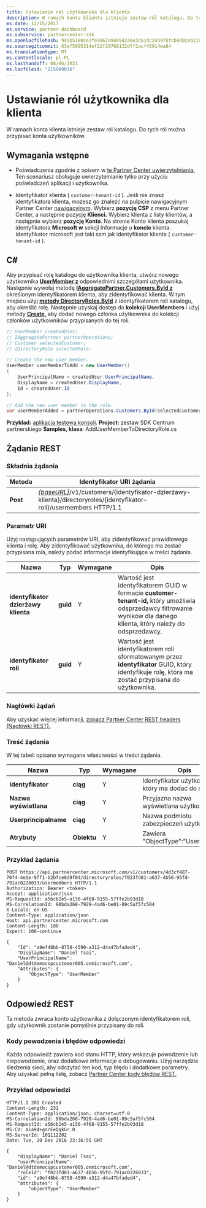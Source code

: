 ```yaml
---
title: Ustawianie ról użytkownika dla klienta
description: W ramach konta klienta istnieje zestaw ról katalogu. Do tych ról można przypisać konta użytkowników.
ms.date: 12/15/2017
ms.service: partner-dashboard
ms.subservice: partnercenter-sdk
ms.openlocfilehash: 945b5180ce2fe9067a940942a6e3c61dc243978fcb9d02eb218dce69ec487402
ms.sourcegitcommit: 63ef5995314ef22f29768132dff2acf45914ea84
ms.translationtype: MT
ms.contentlocale: pl-PL
ms.lasthandoff: 08/06/2021
ms.locfileid: "115989036"
---
```

# <a name="set-user-roles-for-a-customer"></a>Ustawianie ról użytkownika dla klienta

W ramach konta klienta istnieje zestaw ról katalogu. Do tych ról można przypisać konta użytkowników.

## <a name="prerequisites"></a>Wymagania wstępne

- Poświadczenia zgodnie z opisem w [te Partner Center uwierzytelniania.](partner-center-authentication.md) Ten scenariusz obsługuje uwierzytelnianie tylko przy użyciu poświadczeń aplikacji i użytkownika.

- Identyfikator klienta ( `customer-tenant-id` ). Jeśli nie znasz identyfikatora klienta, możesz go znaleźć na pulpicie nawigacyjnym Partner Center [nawigacyjnym](https://partner.microsoft.com/dashboard). Wybierz **pozycję CSP** z menu Partner Center, a następnie pozycję **Klienci.** Wybierz klienta z listy klientów, a następnie wybierz **pozycję Konto**. Na stronie Konto klienta poszukaj identyfikatora **Microsoft w** sekcji Informacje o **koncie** klienta. Identyfikator microsoft jest taki sam jak identyfikator klienta ( `customer-tenant-id` ).

## <a name="c"></a>C\#

Aby przypisać rolę katalogu do użytkownika klienta, utwórz nowego użytkownika [**UserMember z**](/dotnet/api/microsoft.store.partnercenter.models.roles.usermember) odpowiednimi szczegółami użytkownika. Następnie wywołaj metodę [**IAggregatePartner.Customers.ById z**](/dotnet/api/microsoft.store.partnercenter.customers.icustomercollection.byid) określonym identyfikatorem klienta, aby zidentyfikować klienta. W tym miejscu użyj [**metody DirectoryRoles.ById**](/dotnet/api/microsoft.store.partnercenter.customerdirectoryroles.idirectoryrolecollection.byid) z identyfikatorem roli katalogu, aby określić rolę. Następnie uzyskaj dostęp do **kolekcji UserMembers** i użyj metody [**Create,**](/dotnet/api/microsoft.store.partnercenter.customerdirectoryroles.iusermembercollection.create) aby dodać nowego członka użytkownika do kolekcji członków użytkowników przypisanych do tej roli.

``` csharp
// UserMember createdUser;
// IAggregatePartner partnerOperations;
// Customer selectedCustomer;
// IDirectoryRole selectedRole;

// Create the new user member.
UserMember userMemberToAdd = new UserMember()
{
    UserPrincipalName = createdUser.UserPrincipalName,
    DisplayName = createdUser.DisplayName,
    Id = createdUser.Id
};

// Add the new user member to the role.
var userMemberAdded = partnerOperations.Customers.ById(selectedCustomer.Id).DirectoryRoles.ById(selectedRole.Id).UserMembers.Create(userMemberToAdd);
```

**Przykład:** [aplikacja testowa konsoli](console-test-app.md). **Project:** zestaw SDK Centrum partnerskiego **Samples, klasa**: AddUserMemberToDirectoryRole.cs

## <a name="rest-request"></a>Żądanie REST

### <a name="request-syntax"></a>Składnia żądania

| Metoda   | Identyfikator URI żądania                                                                                                                 |
|----------|-----------------------------------------------------------------------------------------------------------------------------|
| **Post** | [*{baseURL}*](partner-center-rest-urls.md)/v1/customers/{identyfikator-dzierżawy-klienta}/directoryroles/{identyfikator-roli}/usermembers HTTP/1.1 |

### <a name="uri-parameter"></a>Parametr URI

Użyj następujących parametrów URI, aby zidentyfikować prawidłowego klienta i rolę. Aby zidentyfikować użytkownika, do którego ma zostać przypisana rola, należy podać informacje identyfikujące w treści żądania.

| Nazwa                   | Typ     | Wymagane | Opis                                                                                                                                            |
|------------------------|----------|----------|--------------------------------------------------------------------------------------------------------------------------------------------------------|
| **identyfikator dzierżawy klienta** | **guid** | Y        | Wartość jest identyfikatorem GUID w formacie **customer-tenant-id,** który umożliwia odsprzedawcy filtrowanie wyników dla danego klienta, który należy do odsprzedawcy. |
| **identyfikator roli**            | **guid** | Y        | Wartość jest identyfikatorem roli sformatowanym przez **identyfikator** GUID, który identyfikuje rolę, która ma zostać przypisana do użytkownika.                                                              |

### <a name="request-headers"></a>Nagłówki żądań

Aby uzyskać więcej informacji, [zobacz Partner Center REST headers (Nagłówki REST).](headers.md)

### <a name="request-body"></a>Treść żądania

W tej tabeli opisano wymagane właściwości w treści żądania.

| Nazwa                  | Typ       | Wymagane | Opis                            |
|-----------------------|------------|----------|----------------------------------------|
| **Identyfikator**                | **ciąg** | Y        | Identyfikator użytkownika, który ma dodać do roli. |
| **Nazwa wyświetlana**       | **ciąg** | Y        | Przyjazna nazwa wyświetlana użytkownika. |
| **Userprincipalname** | **ciąg** | Y        | Nazwa podmiotu zabezpieczeń użytkownika.        |
| **Atrybuty**        | **Obiektu** | Y        | Zawiera "ObjectType":"UserMember"     |

### <a name="request-example"></a>Przykład żądania

```http
POST https://api.partnercenter.microsoft.com/v1/customers/4d3cf487-70f4-4e1e-9ff1-b2bfce8d9f04/directoryroles/f023fd81-a637-4b56-95fd-791ac0226033/usermembers HTTP/1.1
Authorization: Bearer <token>
Accept: application/json
MS-RequestId: a56cb2e5-a156-4f68-9155-57ffe2b93d18
MS-CorrelationId: 90bda268-7929-4ad6-be01-89c5af5fc504
X-Locale: en-US
Content-Type: application/json
Host: api.partnercenter.microsoft.com
Content-Length: 180
Expect: 100-continue

{
    "Id": "a9ef48bb-8758-4590-a312-d4a47bfaded4",
    "DisplayName": "Daniel Tsai",
    "UserPrincipalName": "Daniel@dtdemocspcustomer005.onmicrosoft.com",
    "Attributes": {
        "ObjectType": "UserMember"
    }
}
```

## <a name="rest-response"></a>Odpowiedź REST

Ta metoda zwraca konto użytkownika z dołączonym identyfikatorem roli, gdy użytkownik zostanie pomyślnie przypisany do roli.

### <a name="response-success-and-error-codes"></a>Kody powodzenia i błędów odpowiedzi

Każda odpowiedź zawiera kod stanu HTTP, który wskazuje powodzenie lub niepowodzenie, oraz dodatkowe informacje o debugowaniu. Użyj narzędzia śledzenia sieci, aby odczytać ten kod, typ błędu i dodatkowe parametry. Aby uzyskać pełną listę, zobacz [Partner Center kody błędów REST.](error-codes.md)

### <a name="response-example"></a>Przykład odpowiedzi

```http
HTTP/1.1 201 Created
Content-Length: 231
Content-Type: application/json; charset=utf-8
MS-CorrelationId: 90bda268-7929-4ad6-be01-89c5af5fc504
MS-RequestId: a56cb2e5-a156-4f68-9155-57ffe2b93d18
MS-CV: aia94+gnrEeQqkGr.0
MS-ServerId: 101112202
Date: Tue, 20 Dec 2016 23:36:55 GMT

{
    "displayName": "Daniel Tsai",
    "userPrincipalName": "Daniel@dtdemocspcustomer005.onmicrosoft.com",
    "roleId": "f023fd81-a637-4b56-95fd-791ac0226033",
    "id": "a9ef48bb-8758-4590-a312-d4a47bfaded4",
    "attributes": {
        "objectType": "UserMember"
    }
}
```
